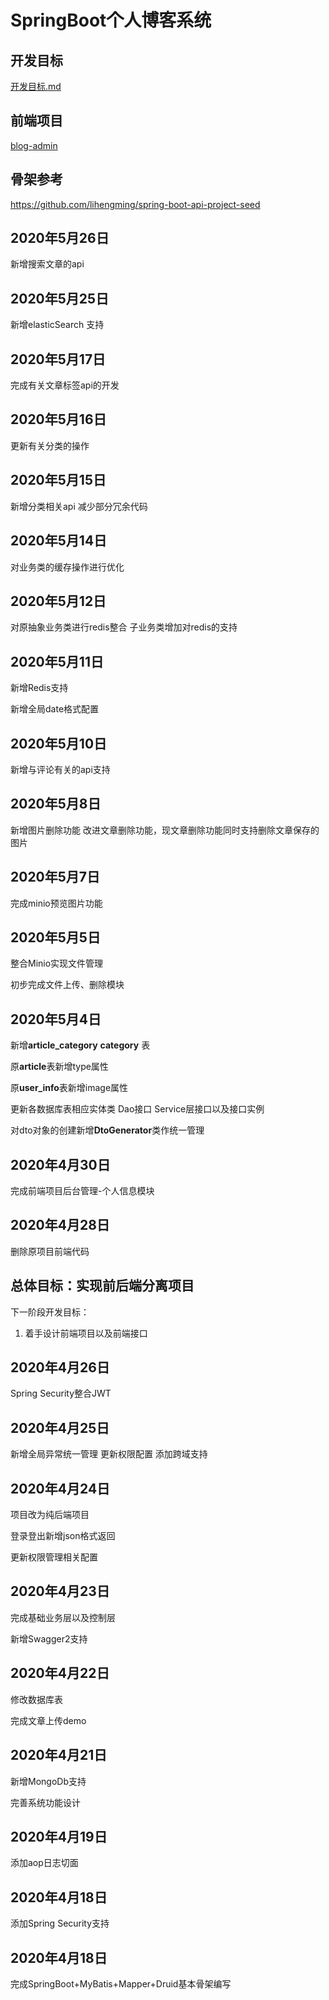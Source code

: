 # SpringBoot个人博客系统

 

## 开发目标

 [开发目标.md](开发目标.md) 

## 前端项目

[blog-admin](https://github.com/zyd100/Vue-SpringbootBlog-admin)

## 骨架参考

https://github.com/lihengming/spring-boot-api-project-seed

## 2020年5月26日

新增搜索文章的api

## 2020年5月25日

新增elasticSearch 支持

## 2020年5月17日

完成有关文章标签api的开发

## 2020年5月16日

更新有关分类的操作

## 2020年5月15日

新增分类相关api 减少部分冗余代码

## 2020年5月14日

对业务类的缓存操作进行优化

## 2020年5月12日

对原抽象业务类进行redis整合
	子业务类增加对redis的支持

## 2020年5月11日

新增Redis支持

新增全局date格式配置

## 2020年5月10日

新增与评论有关的api支持

## 2020年5月8日

新增图片删除功能
改进文章删除功能，现文章删除功能同时支持删除文章保存的图片

## 2020年5月7日

完成minio预览图片功能

## 2020年5月5日

整合Minio实现文件管理

初步完成文件上传、删除模块

## 2020年5月4日

新增**article_category** **category** 表

原**article**表新增type属性

原**user_info**表新增image属性

更新各数据库表相应实体类 Dao接口 Service层接口以及接口实例

对dto对象的创建新增**DtoGenerator**类作统一管理

## 2020年4月30日

完成前端项目后台管理-个人信息模块

## 2020年4月28日

 删除原项目前端代码

## 总体目标：实现前后端分离项目

下一阶段开发目标：

1. 着手设计前端项目以及前端接口

## 2020年4月26日

Spring Security整合JWT

## 2020年4月25日

新增全局异常统一管理
更新权限配置
 添加跨域支持

## 2020年4月24日

项目改为纯后端项目

登录登出新增json格式返回

更新权限管理相关配置

## 2020年4月23日

完成基础业务层以及控制层

新增Swagger2支持

## 2020年4月22日

修改数据库表

完成文章上传demo

## 2020年4月21日

新增MongoDb支持

完善系统功能设计

## 2020年4月19日

添加aop日志切面

## 2020年4月18日

添加Spring Security支持

## 2020年4月18日

完成SpringBoot+MyBatis+Mapper+Druid基本骨架编写


